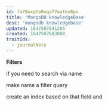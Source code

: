 ```yaml
---
id: fa78wxqto0uqa77watku8po
title: 'MongoDB knowledgeBase'
desc: 'mongodb knowledgebase'
updated: 1647507841205
created: 1647507683888
traitIds:
  - journalNote
---
```


**Filters**

if you need to search via name

make name a filter query 

create an index based on that field and
